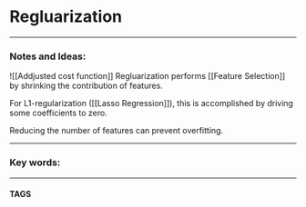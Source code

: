 # Regluarization


---
### Notes and Ideas:
![[Addjusted cost function]]
Regluarization performs [[Feature Selection]] by shrinking the contribution of features.

For L1-regularization ([[Lasso Regression]]), this is accomplished by driving some coefficients to zero.

Reducing the number of features can prevent overfitting. 


---

### Key words:

---
#### TAGS